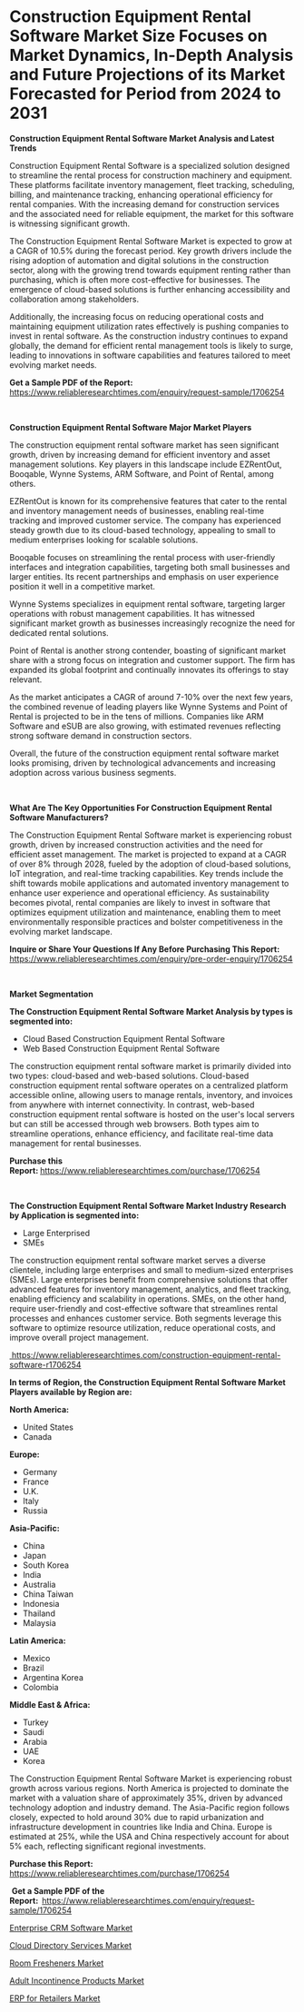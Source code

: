 <p><h1>Construction Equipment Rental Software Market Size Focuses on Market Dynamics, In-Depth Analysis and Future Projections of its Market Forecasted for Period from 2024 to 2031</h1></p><p><strong>Construction Equipment Rental Software Market Analysis and Latest Trends</strong></p>
<p><p>Construction Equipment Rental Software is a specialized solution designed to streamline the rental process for construction machinery and equipment. These platforms facilitate inventory management, fleet tracking, scheduling, billing, and maintenance tracking, enhancing operational efficiency for rental companies. With the increasing demand for construction services and the associated need for reliable equipment, the market for this software is witnessing significant growth.</p><p>The Construction Equipment Rental Software Market is expected to grow at a CAGR of 10.5% during the forecast period. Key growth drivers include the rising adoption of automation and digital solutions in the construction sector, along with the growing trend towards equipment renting rather than purchasing, which is often more cost-effective for businesses. The emergence of cloud-based solutions is further enhancing accessibility and collaboration among stakeholders. </p><p>Additionally, the increasing focus on reducing operational costs and maintaining equipment utilization rates effectively is pushing companies to invest in rental software. As the construction industry continues to expand globally, the demand for efficient rental management tools is likely to surge, leading to innovations in software capabilities and features tailored to meet evolving market needs.</p></p>
<p><strong>Get a Sample PDF of the Report:&nbsp;</strong> <a href="https://www.reliableresearchtimes.com/enquiry/request-sample/1706254?utm_campaign=1692&utm_medium=2&utm_source=Github&utm_content=ia&utm_term=21102024&utm_id=construction-equipment-rental-software">https://www.reliableresearchtimes.com/enquiry/request-sample/1706254</a></p>
<p>&nbsp;</p>
<p><strong>Construction Equipment Rental Software Major Market Players</strong></p>
<p><p>The construction equipment rental software market has seen significant growth, driven by increasing demand for efficient inventory and asset management solutions. Key players in this landscape include EZRentOut, Booqable, Wynne Systems, ARM Software, and Point of Rental, among others.</p><p>EZRentOut is known for its comprehensive features that cater to the rental and inventory management needs of businesses, enabling real-time tracking and improved customer service. The company has experienced steady growth due to its cloud-based technology, appealing to small to medium enterprises looking for scalable solutions.</p><p>Booqable focuses on streamlining the rental process with user-friendly interfaces and integration capabilities, targeting both small businesses and larger entities. Its recent partnerships and emphasis on user experience position it well in a competitive market.</p><p>Wynne Systems specializes in equipment rental software, targeting larger operations with robust management capabilities. It has witnessed significant market growth as businesses increasingly recognize the need for dedicated rental solutions. </p><p>Point of Rental is another strong contender, boasting of significant market share with a strong focus on integration and customer support. The firm has expanded its global footprint and continually innovates its offerings to stay relevant.</p><p>As the market anticipates a CAGR of around 7-10% over the next few years, the combined revenue of leading players like Wynne Systems and Point of Rental is projected to be in the tens of millions. Companies like ARM Software and eSUB are also growing, with estimated revenues reflecting strong software demand in construction sectors.</p><p>Overall, the future of the construction equipment rental software market looks promising, driven by technological advancements and increasing adoption across various business segments.</p></p>
<p>&nbsp;</p>
<p><strong>What Are The Key Opportunities For Construction Equipment Rental Software Manufacturers?</strong></p>
<p><p>The Construction Equipment Rental Software market is experiencing robust growth, driven by increased construction activities and the need for efficient asset management. The market is projected to expand at a CAGR of over 8% through 2028, fueled by the adoption of cloud-based solutions, IoT integration, and real-time tracking capabilities. Key trends include the shift towards mobile applications and automated inventory management to enhance user experience and operational efficiency. As sustainability becomes pivotal, rental companies are likely to invest in software that optimizes equipment utilization and maintenance, enabling them to meet environmentally responsible practices and bolster competitiveness in the evolving market landscape.</p></p>
<p><strong>Inquire or Share Your Questions If Any Before Purchasing This Report:</strong> <a href="https://www.reliableresearchtimes.com/enquiry/pre-order-enquiry/1706254?utm_campaign=1692&utm_medium=2&utm_source=Github&utm_content=ia&utm_term=21102024&utm_id=construction-equipment-rental-software">https://www.reliableresearchtimes.com/enquiry/pre-order-enquiry/1706254</a></p>
<p>&nbsp;</p>
<p><strong>Market Segmentation</strong></p>
<p><strong>The Construction Equipment Rental Software Market Analysis by types is segmented into:</strong></p>
<p><ul><li>Cloud Based Construction Equipment Rental Software</li><li>Web Based Construction Equipment Rental Software</li></ul></p>
<p><p>The construction equipment rental software market is primarily divided into two types: cloud-based and web-based solutions. Cloud-based construction equipment rental software operates on a centralized platform accessible online, allowing users to manage rentals, inventory, and invoices from anywhere with internet connectivity. In contrast, web-based construction equipment rental software is hosted on the user's local servers but can still be accessed through web browsers. Both types aim to streamline operations, enhance efficiency, and facilitate real-time data management for rental businesses.</p></p>
<p><strong>Purchase this Report:&nbsp;</strong><a href="https://www.reliableresearchtimes.com/purchase/1706254?utm_campaign=1692&utm_medium=2&utm_source=Github&utm_content=ia&utm_term=21102024&utm_id=construction-equipment-rental-software">https://www.reliableresearchtimes.com/purchase/1706254</a></p>
<p>&nbsp;</p>
<p><strong>The Construction Equipment Rental Software Market Industry Research by Application is segmented into:</strong></p>
<p><ul><li>Large Enterprised</li><li>SMEs</li></ul></p>
<p><p>The construction equipment rental software market serves a diverse clientele, including large enterprises and small to medium-sized enterprises (SMEs). Large enterprises benefit from comprehensive solutions that offer advanced features for inventory management, analytics, and fleet tracking, enabling efficiency and scalability in operations. SMEs, on the other hand, require user-friendly and cost-effective software that streamlines rental processes and enhances customer service. Both segments leverage this software to optimize resource utilization, reduce operational costs, and improve overall project management.</p></p>
<p><a href="https://www.reliableresearchtimes.com/construction-equipment-rental-software-r1706254?utm_campaign=1692&utm_medium=2&utm_source=Github&utm_content=ia&utm_term=21102024&utm_id=construction-equipment-rental-software">&nbsp;https://www.reliableresearchtimes.com/construction-equipment-rental-software-r1706254</a></p>
<p><strong>In terms of Region, the Construction Equipment Rental Software Market Players available by Region are:</strong></p>
<p>
    <p> <strong> North America: </strong>
        <ul>
            <li>United States</li>
            <li>Canada</li>
        </ul>
        </p> 
    <p> <strong> Europe: </strong>
        <ul>
            <li>Germany</li>
            <li>France</li>
            <li>U.K.</li>
            <li>Italy</li>
            <li>Russia</li>
        </ul>
        </p> 
    <p> <strong> Asia-Pacific: </strong>
        <ul>
            <li>China</li>
            <li>Japan</li>
            <li>South Korea</li>
            <li>India</li>
            <li>Australia</li>
            <li>China Taiwan</li>
            <li>Indonesia</li>
            <li>Thailand</li>
            <li>Malaysia</li>
        </ul>
        </p> 
    <p> <strong> Latin America: </strong>
        <ul>
            <li>Mexico</li>
            <li>Brazil</li>
            <li>Argentina Korea</li>
            <li>Colombia</li>
        </ul>
        </p> 
    <p> <strong> Middle East & Africa: </strong>
        <ul>
            <li>Turkey</li>
            <li>Saudi</li>
            <li>Arabia</li>
            <li>UAE</li>
            <li>Korea</li>
        </ul>
    </p>
    </p>
<p><p>The Construction Equipment Rental Software Market is experiencing robust growth across various regions. North America is projected to dominate the market with a valuation share of approximately 35%, driven by advanced technology adoption and industry demand. The Asia-Pacific region follows closely, expected to hold around 30% due to rapid urbanization and infrastructure development in countries like India and China. Europe is estimated at 25%, while the USA and China respectively account for about 5% each, reflecting significant regional investments.</p></p>
<p><strong>Purchase this Report: </strong><a href="https://www.reliableresearchtimes.com/purchase/1706254?utm_campaign=1692&utm_medium=2&utm_source=Github&utm_content=ia&utm_term=21102024&utm_id=construction-equipment-rental-software">https://www.reliableresearchtimes.com/purchase/1706254</a></p>
<p>&nbsp;<strong>Get a Sample PDF of the Report:&nbsp;&nbsp;</strong><a href="https://www.reliableresearchtimes.com/enquiry/request-sample/1706254?utm_campaign=1692&utm_medium=2&utm_source=Github&utm_content=ia&utm_term=21102024&utm_id=construction-equipment-rental-software">https://www.reliableresearchtimes.com/enquiry/request-sample/1706254</a></p>
<p><strong></strong></p>
<p><p><a href="https://www.linkedin.com/pulse/sustainability-trends-enterprise-crm-software-industry-dkypc?utm_campaign=1692&utm_medium=2&utm_source=Github&utm_content=ia&utm_term=21102024&utm_id=construction-equipment-rental-software">Enterprise CRM Software Market</a></p><p><a href="https://www.linkedin.com/pulse/driving-forces-global-cloud-directory-services-market-trends-a1roc?utm_campaign=1692&utm_medium=2&utm_source=Github&utm_content=ia&utm_term=21102024&utm_id=construction-equipment-rental-software">Cloud Directory Services Market</a></p><p><a href="https://www.linkedin.com/pulse/room-fresheners-market-indicators-size-regional-breakdown-r0f4c?utm_campaign=1692&utm_medium=2&utm_source=Github&utm_content=ia&utm_term=21102024&utm_id=construction-equipment-rental-software">Room Fresheners Market</a></p><p><a href="https://www.linkedin.com/pulse/adult-incontinence-products-market-share-analysis--swy4c?utm_campaign=1692&utm_medium=2&utm_source=Github&utm_content=ia&utm_term=21102024&utm_id=construction-equipment-rental-software">Adult Incontinence Products Market</a></p><p><a href="https://www.linkedin.com/pulse/erp-retailers-market-evolution-future-outlook-forecasting-industry-4fh3c?utm_campaign=1692&utm_medium=2&utm_source=Github&utm_content=ia&utm_term=21102024&utm_id=construction-equipment-rental-software">ERP for Retailers Market</a></p></p>